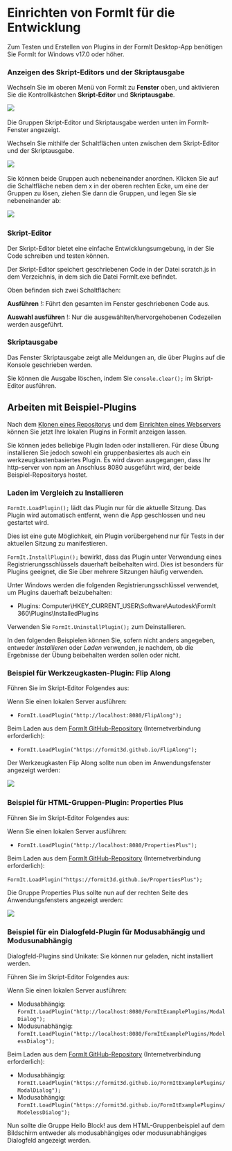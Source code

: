 # Einrichten von FormIt für die Entwicklung

Zum Testen und Erstellen von Plugins in der FormIt Desktop-App benötigen Sie FormIt for Windows v17.0 oder höher.

### **Anzeigen des Skript-Editors und der Skriptausgabe**

Wechseln Sie im oberen Menü von FormIt zu **Fenster** oben, und aktivieren Sie die Kontrollkästchen **Skript-Editor** und **Skriptausgabe**.

![](https://formit3d.github.io/FormItExamplePlugins/docs/images/EnableDevelopmentWindows.PNG)

Die Gruppen Skript-Editor und Skriptausgabe werden unten im FormIt-Fenster angezeigt.

Wechseln Sie mithilfe der Schaltflächen unten zwischen dem Skript-Editor und der Skriptausgabe.

![](https://formit3d.github.io/FormItExamplePlugins/docs/images/ScriptEditorDefaultState.PNG)

Sie können beide Gruppen auch nebeneinander anordnen. Klicken Sie auf die Schaltfläche neben dem x in der oberen rechten Ecke, um eine der Gruppen zu lösen, ziehen Sie dann die Gruppen, und legen Sie sie nebeneinander ab:

![](https://formit3d.github.io/FormItExamplePlugins/docs/images/ScriptEditor+ScriptOutputConfiguration.gif)

### **Skript-Editor**

Der Skript-Editor bietet eine einfache Entwicklungsumgebung, in der Sie Code schreiben und testen können.

Der Skript-Editor speichert geschriebenen Code in der Datei scratch.js in dem Verzeichnis, in dem sich die Datei FormIt.exe befindet.

Oben befinden sich zwei Schaltflächen:

**Ausführen** \![](<../../../.gitbook/assets/image (8) (1).png>): Führt den gesamten im Fenster geschriebenen Code aus.

**Auswahl ausführen** \![](<../../../.gitbook/assets/image (52).png>): Nur die ausgewählten/hervorgehobenen Codezeilen werden ausgeführt.

### **Skriptausgabe**

Das Fenster Skriptausgabe zeigt alle Meldungen an, die über Plugins auf die Konsole geschrieben werden.

Sie können die Ausgabe löschen, indem Sie `console.clear();` im Skript-Editor ausführen.

## Arbeiten mit Beispiel-Plugins

Nach dem [Klonen eines Repositorys](cloning-a-sample-plugin.md) und dem [Einrichten eines Webservers](hosting-a-plugin-on-a-local-server.md) können Sie jetzt Ihre lokalen Plugins in FormIt anzeigen lassen.

Sie können jedes beliebige Plugin laden oder installieren. Für diese Übung installieren Sie jedoch sowohl ein gruppenbasiertes als auch ein werkzeugkastenbasiertes Plugin. Es wird davon ausgegangen, dass Ihr http-server von npm an Anschluss 8080 ausgeführt wird, der beide Beispiel-Repositorys hostet.

### **Laden im Vergleich zu Installieren**

`FormIt.LoadPlugin();` lädt das Plugin nur für die aktuelle Sitzung. Das Plugin wird automatisch entfernt, wenn die App geschlossen und neu gestartet wird.

Dies ist eine gute Möglichkeit, ein Plugin vorübergehend nur für Tests in der aktuellen Sitzung zu manifestieren.

`FormIt.InstallPlugin();` bewirkt, dass das Plugin unter Verwendung eines Registrierungsschlüssels dauerhaft beibehalten wird. Dies ist besonders für Plugins geeignet, die Sie über mehrere Sitzungen häufig verwenden.

Unter Windows werden die folgenden Registrierungsschlüssel verwendet, um Plugins dauerhaft beizubehalten:

* Plugins: Computer\\HKEY_CURRENT_USER\\Software\\Autodesk\\FormIt 360\\Plugins\\InstalledPlugins

Verwenden Sie `FormIt.UninstallPlugin();` zum Deinstallieren.

In den folgenden Beispielen können Sie, sofern nicht anders angegeben, entweder _Installieren_ oder _Laden_ verwenden, je nachdem, ob die Ergebnisse der Übung beibehalten werden sollen oder nicht.

### **Beispiel für Werkzeugkasten-Plugin: Flip Along**

Führen Sie im Skript-Editor Folgendes aus:

Wenn Sie einen lokalen Server ausführen:

* `FormIt.LoadPlugin("http://localhost:8080/FlipAlong");`

Beim Laden aus dem [FormIt GitHub-Repository](https://github.com/FormIt3D/) (Internetverbindung erforderlich):

* `FormIt.LoadPlugin("https://formit3d.github.io/FlipAlong");`

Der Werkzeugkasten Flip Along sollte nun oben im Anwendungsfenster angezeigt werden:

![](https://formit3d.github.io/FormItExamplePlugins/docs/images/FlipAlongToolbar.PNG)

### **Beispiel für HTML-Gruppen-Plugin: Properties Plus**

Führen Sie im Skript-Editor Folgendes aus:

Wenn Sie einen lokalen Server ausführen:

* `FormIt.LoadPlugin("http://localhost:8080/PropertiesPlus");`

Beim Laden aus dem [FormIt GitHub-Repository](https://github.com/FormIt3D/) (Internetverbindung erforderlich):

`FormIt.LoadPlugin("https://formit3d.github.io/PropertiesPlus");`

Die Gruppe Properties Plus sollte nun auf der rechten Seite des Anwendungsfensters angezeigt werden:

![](https://formit3d.github.io/FormItExamplePlugins/docs/images/PropertiesPlusPanel.png)

### **Beispiel für ein Dialogfeld-Plugin für Modusabhängig und Modusunabhängig**

Dialogfeld-Plugins sind Unikate: Sie können nur geladen, nicht installiert werden.

Führen Sie im Skript-Editor Folgendes aus:

Wenn Sie einen lokalen Server ausführen:

* Modusabhängig: `FormIt.LoadPlugin("http://localhost:8080/FormItExamplePlugins/ModalDialog");`
* Modusunabhängig: `FormIt.LoadPlugin("http://localhost:8080/FormItExamplePlugins/ModelessDialog");`

Beim Laden aus dem [FormIt GitHub-Repository](https://github.com/FormIt3D/) (Internetverbindung erforderlich):

* Modusabhängig: `FormIt.LoadPlugin("https://formit3d.github.io/FormItExamplePlugins/ModalDialog");`
* Modusabhängig: `FormIt.LoadPlugin("https://formit3d.github.io/FormItExamplePlugins/ModelessDialog");`

Nun sollte die Gruppe Hello Block! aus dem HTML-Gruppenbeispiel auf dem Bildschirm entweder als modusabhängiges oder modusunabhängiges Dialogfeld angezeigt werden.
